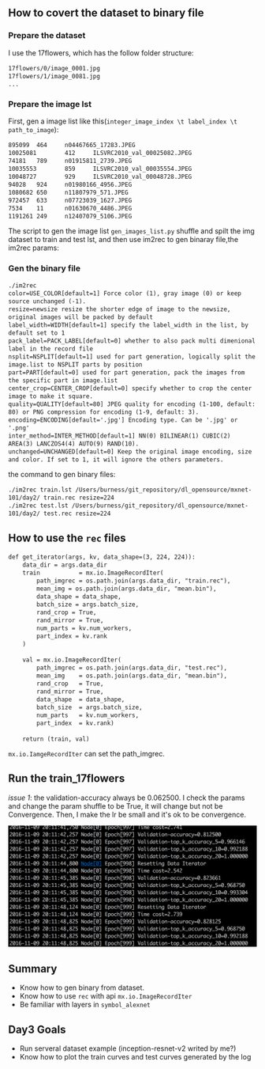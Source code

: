 ## How to covert the dataset to binary file

### Prepare the dataset

I use the 17flowers, which has the follow folder structure:

    17flowers/0/image_0001.jpg
    17flowers/1/image_0081.jpg
    ...


### Prepare the image lst
First, gen a image list like this(`integer_image_index \t label_index \t path_to_image`):

    895099  464     n04467665_17283.JPEG
    10025081        412     ILSVRC2010_val_00025082.JPEG
    74181   789     n01915811_2739.JPEG
    10035553        859     ILSVRC2010_val_00035554.JPEG
    10048727        929     ILSVRC2010_val_00048728.JPEG
    94028   924     n01980166_4956.JPEG
    1080682 650     n11807979_571.JPEG
    972457  633     n07723039_1627.JPEG
    7534    11      n01630670_4486.JPEG
    1191261 249     n12407079_5106.JPEG

The script to gen the image list `gen_images_list.py` shuffle and spilt the img dataset to train and test lst, and then use im2rec to gen binaray file,the im2rec params:

### Gen the binary file

    ./im2rec
    color=USE_COLOR[default=1] Force color (1), gray image (0) or keep source unchanged (-1).                                                                                                    
    resize=newsize resize the shorter edge of image to the newsize, original images will be packed by default                                                                                    
    label_width=WIDTH[default=1] specify the label_width in the list, by default set to 1                                                                                                        
    pack_label=PACK_LABEL[default=0] whether to also pack multi dimenional label in the record file                                                                                              
    nsplit=NSPLIT[default=1] used for part generation, logically split the image.list to NSPLIT parts by position                                                                                
    part=PART[default=0] used for part generation, pack the images from the specific part in image.list                                                                                          
    center_crop=CENTER_CROP[default=0] specify whether to crop the center image to make it square.                                                                                               
    quality=QUALITY[default=80] JPEG quality for encoding (1-100, default: 80) or PNG compression for encoding (1-9, default: 3).                                                                
    encoding=ENCODING[default='.jpg'] Encoding type. Can be '.jpg' or '.png'                                                                                                                     
    inter_method=INTER_METHOD[default=1] NN(0) BILINEAR(1) CUBIC(2) AREA(3) LANCZOS4(4) AUTO(9) RAND(10).                                                                                        
    unchanged=UNCHANGED[default=0] Keep the original image encoding, size and color. If set to 1, it will ignore the others parameters.

the command to gen binary files:

    ./im2rec train.lst /Users/burness/git_repository/dl_opensource/mxnet-101/day2/ train.rec resize=224
    ./im2rec test.lst /Users/burness/git_repository/dl_opensource/mxnet-101/day2/ test.rec resize=224 


## How to use the `rec` files

    def get_iterator(args, kv, data_shape=(3, 224, 224)):
        data_dir = args.data_dir
        train           = mx.io.ImageRecordIter(
            path_imgrec = os.path.join(args.data_dir, "train.rec"),
            mean_img = os.path.join(args.data_dir, "mean.bin"),
            data_shape = data_shape,
            batch_size = args.batch_size,
            rand_crop = True,
            rand_mirror = True,
            num_parts = kv.num_workers,
            part_index = kv.rank
        )

        val = mx.io.ImageRecordIter(
            path_imgrec = os.path.join(args.data_dir, "test.rec"),
            mean_img    = os.path.join(args.data_dir, "mean.bin"),
            rand_crop   = True,
            rand_mirror = True,
            data_shape  = data_shape,
            batch_size  = args.batch_size,
            num_parts   = kv.num_workers,
            part_index  = kv.rank)

        return (train, val)

`mx.io.IamgeRecordIter` can set the path_imgrec.

## Run the train_17flowers

*issue 1*: the validation-accuracy always be 0.062500.
I check the params and change the  param shuffle to be True, it will change but not be Convergence.
Then, I make the lr be small and it's ok to be convergence.

![](../images/mxnet-101-alexnet-result.png)

## Summary

 - Know how to gen binary from dataset.
 - Know how to use `rec` with api `mx.io.ImageRecordIter`
 - Be familiar with layers in `symbol_alexnet`

## Day3 Goals 

 - Run serveral dataset example (inception-resnet-v2 writed by me?)
 - Know how to plot the train curves and test curves generated by the log
 

